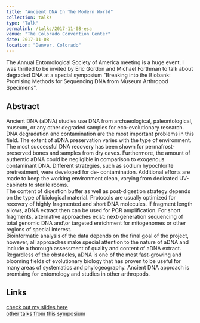 ```yaml
---
title: "Ancient DNA In The Modern World"
collection: talks
type: "Talk"
permalink: /talks/2017-11-08-esa
venue: "The Colorado Convention Center"
date: 2017-11-08
location: "Denver, Colorado"
---
```

The Annual Entomological Society of America meeting is a huge event. I was thrilled to be invited by Eric Gordon and Michael Forthman to talk about degraded DNA at a special symposium "Breaking into the Biobank: Promising Methods for Sequencing DNA from Museum Arthropod Specimens". 

## Abstract
   Ancient DNA (aDNA) studies use DNA from archaeological, paleontological,
museum, or any other degraded samples for eco-evolutionary research. DNA degradation and
contamination are the most important problems in this field. The extent of aDNA
preservation varies with the type of environment. The most successful DNA recovery has
been shown for permafrost-preserved bones and samples from dry caves. Furthermore, the
amount of authentic aDNA could be negligible in comparison to exogenous contaminant
DNA. Different strategies, such as sodium hypochlorite pretreatment, were developed for de-
contamination. Additional efforts are made to keep the working environment clean, varying
from dedicated UV-cabinets to sterile rooms.  
   The content of digestion buffer as well as post-digestion strategy depends on the type
of biological material. Protocols are usually optimized for recovery of highly fragmented and
short DNA molecules. If fragment length allows, aDNA extract then can be used for PCR
amplification. For short fragments, alternative approaches exist: next-generation sequencing
of total genomic DNA and\or targeted enrichment for mitogenomes or other regions of
special interest.  
   Bioinformatic analysis of the data depends on the final goal of the project, however,
all approaches make special attention to the nature of aDNA and include a thorough
assessment of quality and content of aDNA extract.  
   Regardless of the obstacles, aDNA is one of the most fast-growing and blooming
fields of evolutionary biology that has proven to be useful for many areas of systematics and
phylogeography. Ancient DNA approach is promising for entomology and studies in other
arthropods.

## Links
[check out my slides here](../files/ESA-Entomology2017_compressed.pdf)  
[other talks from this symposium](https://vimeo.com/channels/1324294/videos)
